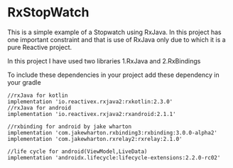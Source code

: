 # RxStopWatch
This is a simple example of a Stopwatch using RxJava.
In this project has one important constraint and that is use of RxJava only due to which it is a pure Reactive project.

In this project I have used two libraries 
1.RxJava and
2.RxBindings

To include these dependencies in your project add these dependency in your gradle 


    //rxJava for kotlin
    implementation 'io.reactivex.rxjava2:rxkotlin:2.3.0'
    //rxJava for android
    implementation 'io.reactivex.rxjava2:rxandroid:2.1.1'
    
    //rxbinding for android by jake wharton
    implementation 'com.jakewharton.rxbinding3:rxbinding:3.0.0-alpha2'
    implementation 'com.jakewharton.rxrelay2:rxrelay:2.1.0'
    
    //life cycle for android(ViewModel,LiveData)
    implementation 'androidx.lifecycle:lifecycle-extensions:2.2.0-rc02'

